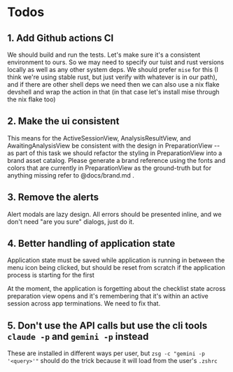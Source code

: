 # Todos

## 1. Add Github actions CI

We should build and run the tests. Let's make sure it's a consistent environment to ours. So we may need to specify our tuist and rust versions locally as well as any other system deps. We should prefer `mise` for this (I think we're using stable rust, but just verify with whatever is in our path), and if there are other shell deps we need then we can also use a nix flake devshell and wrap the action in that (in that case let's install mise through the nix flake too)

## 2. Make the ui consistent

This means for the ActiveSessionView, AnalysisResultView, and AwaitingAnalysisView be consistent with the design in PreparationView -- as part of this task we should refactor the styling in PreparationView into a brand asset catalog. Please generate a brand reference using the fonts and colors that are currently in PreparationView as the ground-truth but for anything missing refer to @docs/brand.md .

## 3. Remove the alerts

Alert modals are lazy design. All errors should be presented inline, and we don't need "are you sure" dialogs, just do it.

## 4. Better handling of application state

Application state must be saved while application is running in between the menu icon being clicked, but should be reset from scratch if the application process is starting for the first

At the moment, the application is forgetting about the checklist state across preparation view opens and it's remembering that it's within an active session across app terminations. We need to fix that.

## 5. Don't use the API calls but use the cli tools `claude -p` and `gemini -p` instead

These are installed in different ways per user, but `zsg -c "gemini -p '<query>'"` should do the trick because it will load from the user's `.zshrc`

